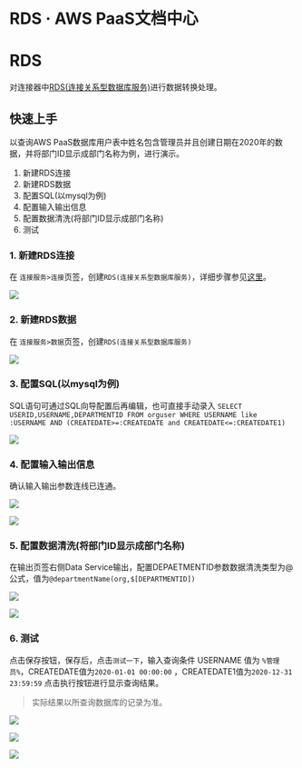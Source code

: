 # RDS · AWS PaaS文档中心

# RDS

对连接器中[RDS(连接关系型数据库服务)](<../tech-adapters/rds.html>)进行数据转换处理。

## 快速上手

以查询AWS PaaS数据库用户表中姓名包含管理员并且创建日期在2020年的数据，并将部门ID显示成部门名称为例，进行演示。

  1. 新建RDS连接
  2. 新建RDS数据
  3. 配置SQL(以mysql为例)
  4. 配置输入输出信息
  5. 配置数据清洗(将部门ID显示成部门名称)
  6. 测试

### 1\. 新建RDS连接

在 `连接服务>连接`页签，创建`RDS(连接关系型数据库服务)`，详细步骤参见[这里](<../tech-adapters/rds.html>)。

[![](https://docs.awspaas.com/reference-guide/aws-paas-cc-reference-guide/datasource/rds1.png)](<rds1.png>)

### 2\. 新建RDS数据

在 `连接服务>数据`页签，创建`RDS(连接关系型数据库服务)`

[![](https://docs.awspaas.com/reference-guide/aws-paas-cc-reference-guide/datasource/rds2.png)](<rds2.png>)

### 3\. 配置SQL(以mysql为例)

SQL语句可通过SQL向导配置后再编辑，也可直接手动录入 `SELECT USERID,USERNAME,DEPARTMENTID FROM orguser WHERE USERNAME like :USERNAME AND (CREATEDATE>=:CREATEDATE and CREATEDATE<=:CREATEDATE1)`

[![](https://docs.awspaas.com/reference-guide/aws-paas-cc-reference-guide/datasource/rds3.gif)](<rds3.gif>)

### 4\. 配置输入输出信息

确认输入输出参数连线已连通。

[![](https://docs.awspaas.com/reference-guide/aws-paas-cc-reference-guide/datasource/rds4.png)](<rds4.png>)

[![](https://docs.awspaas.com/reference-guide/aws-paas-cc-reference-guide/datasource/rds5.png)](<rds5.png>)

### 5\. 配置数据清洗(将部门ID显示成部门名称)

在输出页签右侧Data Service输出，配置DEPAETMENTID参数数据清洗类型为@公式，值为`@departmentName(org,$[DEPARTMENTID])`

[![](https://docs.awspaas.com/reference-guide/aws-paas-cc-reference-guide/datasource/rds6.png)](<rds6.png>)

[![](https://docs.awspaas.com/reference-guide/aws-paas-cc-reference-guide/datasource/rds7.png)](<rds7.png>)

### 6\. 测试

点击保存按钮，保存后，点击`测试一下`，输入查询条件 USERNAME 值为 `%管理员%`，CREATEDATE值为`2020-01-01 00:00:00` ，CREATEDATE1值为`2020-12-31 23:59:59` 点击执行按钮进行显示查询结果。

> 实际结果以所查询数据库的记录为准。

[![](https://docs.awspaas.com/reference-guide/aws-paas-cc-reference-guide/datasource/rds8.png)](<rds8.png>)

[![](https://docs.awspaas.com/reference-guide/aws-paas-cc-reference-guide/datasource/rds9.png)](<rds9.png>)

[![](https://docs.awspaas.com/reference-guide/aws-paas-cc-reference-guide/datasource/rds10.png)](<rds10.png>)